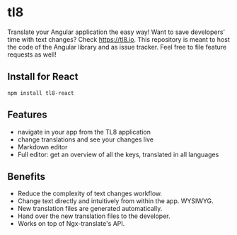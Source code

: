 # tl8

Translate your Angular application the easy way! Want to save developers' time with text changes? Check https://tl8.io. This repository is meant to host the code of the Angular library and as issue tracker. Feel free to file feature requests as well!

## Install for React

```
npm install tl8-react
```

## Features

* navigate in your app from the TL8 application
* change translations and see your changes live
* Markdown editor
* Full editor: get an overview of all the keys, translated in all languages

## Benefits

* Reduce the complexity of text changes workflow.
* Change text directly and intuitively from within the app. WYSIWYG.
* New translation files are generated automatically.
* Hand over the new translation files to the developer.
* Works on top of Ngx-translate's API.
